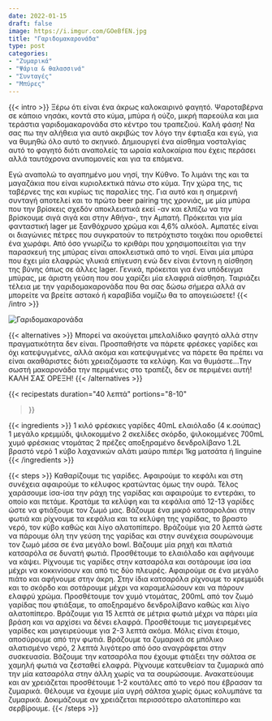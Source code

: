 ```yaml
---
date: 2022-01-15
draft: false
image: https://i.imgur.com/GOeBfEN.jpg
title: "Γαριδομακαρονάδα"
type: post
categories:
- "Ζυμαρικά"
- "Ψάρια & θαλασσινά"
- "Συνταγές"
- "Μπύρες"
---
```


{{< intro >}}
Ξέρω ότι είναι ένα άκρως καλοκαιρινό φαγητό. Ψαροταβέρνα σε κάποιο νησάκι, κοντά στο κύμα, μπύρα ή ούζο, μικρή παρεούλα και μια τεράστια γαριδομακαρονάδα στο κέντρο του τραπεζιού. Καλή φάση! Να σας πω την αλήθεια για αυτό ακριβώς τον λόγο την έφτιαξα και εγώ, για να θυμηθώ όλο αυτό το σκηνικό. Δημιουργεί ένα αίσθημα νοσταλγίας αυτό το φαγητό διότι αναπολείς τα ωραία καλοκαίρια που έχεις περάσει αλλά ταυτόχρονα ανυπομονείς και για τα επόμενα.

Εγώ αναπολώ το αγαπημένο μου νησί, την Κύθνο. Το λιμάνι της και τα μαγαζάκια που είναι κυριολεκτικά πάνω στο κύμα. Την χώρα της, τις ταβέρνες της και κυρίως τις παραλίες της. Για αυτό και η σημερινή συνταγή αποτελεί και το πρώτο beer pairing της χρονιάς, με μία μπύρα που την βρίσκεις σχεδόν αποκλειστικά εκεί -αν και ελπίζω να την βρίσκουμε σιγά σιγά και στην Αθήνα-, την Αμπατή. Πρόκειται για μία φανταστική lager με ξανθόχρυσο χρώμα και 4,6% αλκόολ. Αμπατές είναι οι διαγώνιες πέτρες που συγκρατούν το πετρόχτιστο τοιχάκι που οριοθετεί ένα χωράφι. Από όσο γνωρίζω το κριθάρι που χρησιμοποιείται για την παρασκευή της μπύρας είναι αποκλειστικά από το νησί. Είναι μία μπύρα που έχει μία ελαφρώς γλυκιά επίγευση ενώ δεν είναι έντονη η αίσθηση της βύνης όπως σε άλλες lager. Γενικά, πρόκειται για ένα υπόδειγμα μπύρας, με άριστη γεύση που σου χαρίζει μία ελαφριά αίσθηση. Ταιριάζει τέλεια με την γαριδομακαρονάδα που θα σας δώσω σήμερα αλλά αν μπορείτε να βρείτε αστακό ή καραβίδα νομίζω θα το απογειώσετε!
{{< /intro >}}

![Γαριδομακαρονάδα](https://i.imgur.com/Z9bJMOk.jpg"Γαριδομακαρονάδα")

{{< alternatives >}}
Μπορεί να ακούγεται μπελαλίδικο φαγητό αλλά στην πραγματικότητα δεν είναι. Προσπαθήστε να πάρετε φρέσκες γαρίδες και όχι κατεψυγμένες, αλλά ακόμα και κατεψυγμένες να πάρετε θα πρέπει να είναι ακαθάριστες διότι χρειαζόμαστε τα κελύφη. Και να θυμάστε...Την σωστή μακαρονάδα την περιμένεις στο τραπέζι, δεν σε περιμένει αυτή! ΚΑΛΗ ΣΑΣ ΟΡΕΞΗ!
{{< /alternatives >}}

{{< recipestats 
    duration="40 λεπτά"
    portions="8-10"
>}}

{{< ingredients >}} 
1 κιλό φρέσκιες γαρίδες
40mL ελαιόλαδο (4 κ.σούπας)
1 μεγάλο κρεμμύδι, ψιλοκομμένο
2 σκελίδες σκόρδο, ψιλοκομμένες
700mL χυμό φρέσκιας ντομάτας
2 πρέζες αποξηραμένο δενδρολίβανο
1.2L βραστό νερό
1 κύβο λαχανικών
αλάτι
μαύρο πιπέρι
1kg ματσάτα ή linguine
{{< /ingredients >}}

{{< steps >}}
Καθαρίζουμε τις γαρίδες. Αφαιρούμε το κεφάλι και στη συνέχεια αφαιρούμε το κέλυφος κρατώντας όμως την ουρά. Τέλος χαράσουμε ίσα-ίσα την ράχη της γαρίδας και αφαιρούμε το εντεράκι, το οποίο και πετάμε. Κρατάμε τα κελύφη και τα κεφάλια από 12-13 γαρίδες ώστε να φτιάξουμε τον ζωμό μας.
Βάζουμε ένα μικρό κατσαρολάκι στην φωτιά και ρίχνουμε τα κεφάλια και τα κελύφη της γαρίδας, το βραστο νερό, τον κύβο καθώς και λίγο αλατοπίπερο. Βράζούμε για 20 λεπτά ώστε να πάρουμε όλη την γεύση της γαρίδας και στην συνέχεια σουρώνουμε τον ζωμό μέσα σε ένα μεγάλο bowl.
Βάζουμε μία ρηχή και πλατιά κατσαρόλα σε δυνατή φωτιά. Προσθέτουμε το ελαιόλαδο και αφήνουμε να κάψει.
Ρίχνουμε τις γαρίδες στην κατσαρόλα και σοτάρουμε ίσα ίσα μέχρι να κοκκινίσουν και από τις δύο πλευρές.
Αφαιρούμε σε ένα μεγάλο πιάτο και αφήνουμε στην άκρη.
Στην ίδια κατσαρόλα ρίχνουμε το κρεμμύδι και το σκόρδο και σοτάρουμε μέχρι να καραμελώσουν και να πάρουν ελαφρύ χρώμα. 
Προσθέτουμε τον χυμό ντομάτας, 200mL από τον ζωμό γαρίδας που φτιάξαμε, το αποξηραμένο δενδρολίβανο καθώς και λίγο αλατοπίπερο.
Βράζουμε για 15 λεπτά σε μέτρια φωτιά μέχρι να πάρει μία βράση και να αρχίσει να δένει ελαφρά.
Προσθέτουμε τις μαγειρεμένες γαρίδες και μαγειρεύουμε για 2-3 λεπτά ακόμα. Μόλις είναι έτοιμο, αποσύρουμε από την φωτιά.
Βράζουμε τα ζυμαρικά σε μπόλικο αλατισμένο νερό, 2 λεπτά λιγότερο από όσο αναγράφεται στην συσκευασία. 
Βάζουμε την κατσαρόλα που έχουμε φτιάξει την σάλτσα σε χαμηλή φωτιά να ζεσταθεί ελαφρά. Ρίχνουμε κατευθείαν τα ζυμαρικά από την μία κατσαρόλα στην άλλη χωρίς να τα σουρώσουμε. 
Ανακατεύουμε και αν χρειάζεται προσθέτουμε 1-2 κουτάλες από το νερό που έβρασαν τα ζυμαρικά. Θέλουμε να έχουμε μία υγρή σάλτσα χωρίς όμως κολυμπάνε τα ζυμαρικά.
Δοκιμάζουμε αν χρειάζεται περισσότερο αλατοπίπερο και σερβίρουμε.
{{< /steps >}}